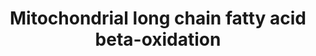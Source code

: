 ---
annotations:
- id: PW:0000738
  parent: classic metabolic pathway
  type: Pathway Ontology
  value: fatty acid beta degradation pathway
- id: PW:0000738
  parent: classic metabolic pathway
  type: Pathway Ontology
  value: fatty acid beta degradation pathway
authors:
- MaintBot
- Khanspers
- Mkutmon
- Eweitz
- Egonw
citedin: ''
communities: []
description: ''
last-edited: 2024-07-22
ndex: null
organisms:
- Bos taurus
redirect_from:
- /index.php/Pathway:WP989
- /instance/WP989
- /instance/WP989_r134380
revision: r134380
schema-jsonld:
- '@context': https://schema.org/
  '@id': https://wikipathways.github.io/pathways/WP989.html
  '@type': Dataset
  creator:
    '@type': Organization
    name: WikiPathways
  description: ''
  keywords:
  - ACADL
  - ACADM
  - ACADS
  - ACADVL
  - ACSF2
  - ACSL1
  - ACSL3
  - ACSL4
  - Acetyl-CoA
  - Acyl-CoA (n-2)
  - CPT1A
  - CPT2
  - ECI1
  - EHHADH
  - HADH
  - HADHA
  - Long Chain Fatty Acid
  - PECR
  - SCP2
  - SLC25A20
  - trans-D2-Enoyl-CoA
  license: CC0
  name: Mitochondrial long chain fatty acid beta-oxidation
seo: CreativeWork
title: Mitochondrial long chain fatty acid beta-oxidation
wpid: WP989
---